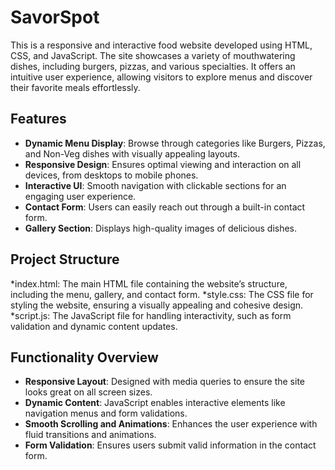 # SavorSpot 
This is a responsive and interactive food website developed using HTML, CSS, and JavaScript. The site showcases a variety of mouthwatering dishes, including burgers, pizzas, and various specialties. It offers an intuitive user experience, allowing visitors to explore menus and discover their favorite meals effortlessly.

## Features
* **Dynamic Menu Display**: Browse through categories like Burgers, Pizzas, and Non-Veg dishes with visually appealing layouts.
* **Responsive Design**: Ensures optimal viewing and interaction on all devices, from desktops to mobile phones.
* **Interactive UI**: Smooth navigation with clickable sections for an engaging user experience.
* **Contact Form**: Users can easily reach out through a built-in contact form.
* **Gallery Section**: Displays high-quality images of delicious dishes.

## Project Structure
*index.html: The main HTML file containing the website’s structure, including the menu, gallery, and contact form.
*style.css: The CSS file for styling the website, ensuring a visually appealing and cohesive design.
*script.js: The JavaScript file for handling interactivity, such as form validation and dynamic content updates.

## Functionality Overview
* **Responsive Layout**: Designed with media queries to ensure the site looks great on all screen sizes.
* **Dynamic Content**: JavaScript enables interactive elements like navigation menus and form validations.
* **Smooth Scrolling and Animations**: Enhances the user experience with fluid transitions and animations.
* **Form Validation**: Ensures users submit valid information in the contact form.
